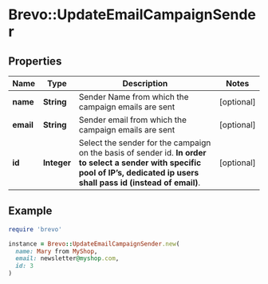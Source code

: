 # Brevo::UpdateEmailCampaignSender

## Properties

| Name | Type | Description | Notes |
| ---- | ---- | ----------- | ----- |
| **name** | **String** | Sender Name from which the campaign emails are sent | [optional] |
| **email** | **String** | Sender email from which the campaign emails are sent | [optional] |
| **id** | **Integer** | Select the sender for the campaign on the basis of sender id. **In order to select a sender with specific pool of IP’s, dedicated ip users shall pass id (instead of email)**.  | [optional] |

## Example

```ruby
require 'brevo'

instance = Brevo::UpdateEmailCampaignSender.new(
  name: Mary from MyShop,
  email: newsletter@myshop.com,
  id: 3
)
```

